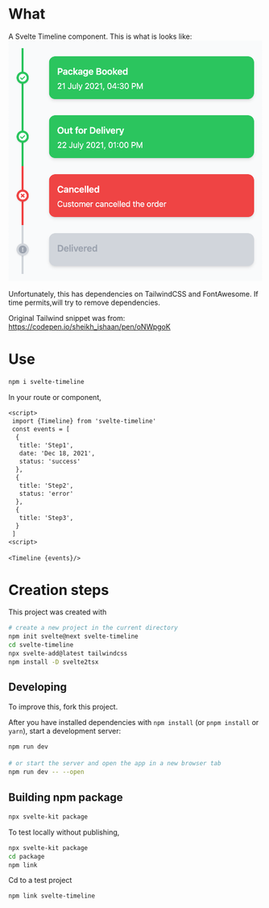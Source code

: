 # What
A Svelte Timeline component.
This is what is looks like:
![image info](https://github.com/SumitBando/svelte-timeline/raw/main/static/timeline-sample.png "Sample")

Unfortunately, this has dependencies on TailwindCSS and FontAwesome.
If time permits,will try to remove dependencies.

Original Tailwind snippet was from: https://codepen.io/sheikh_ishaan/pen/oNWpgoK

# Use
```bash
npm i svelte-timeline
```
In your route or component,
```
<script>
 import {Timeline} from 'svelte-timeline'
 const events = [
  {
   title: 'Step1',
   date: 'Dec 18, 2021',
   status: 'success'      
  },
  {
   title: 'Step2',
   status: 'error'
  },
  {
   title: 'Step3',
  }
 ]  
<script>

<Timeline {events}/>

```


# Creation steps
This project was created with
```bash
# create a new project in the current directory
npm init svelte@next svelte-timeline
cd svelte-timeline
npx svelte-add@latest tailwindcss
npm install -D svelte2tsx
```

## Developing

To improve this, fork this project.

After you have installed dependencies with `npm install` (or `pnpm install` or `yarn`), start a development server:

```bash
npm run dev

# or start the server and open the app in a new browser tab
npm run dev -- --open
```

## Building npm package

```bash
npx svelte-kit package
```

To test locally without publishing,
```bash
npx svelte-kit package
cd package
npm link
```
Cd to a test project
```bash
npm link svelte-timeline
```
